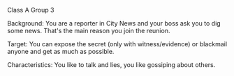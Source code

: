 Class A Group 3

Background:
You are a reporter in City News and your boss ask you to dig some news.
That's the main reason you join the reunion.

Target:
You can expose the secret (only with witness/evidence) or blackmail anyone and get as much as possible.

Characteristics:
You like to talk and lies, you like gossiping about others.